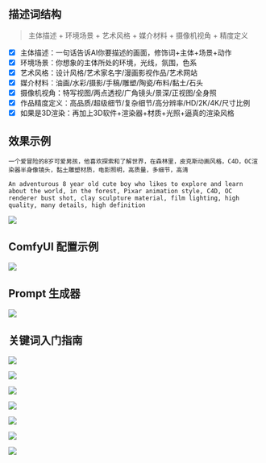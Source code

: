 ## 描述词结构

> 主体描述 + 环境场景 + 艺术风格 + 媒介材料 + 摄像机视角 + 精度定义

- [x] 主体描述：一句话告诉AI你要描述的画面，修饰词+主体+场景+动作
- [x] 环境场景：你想象的主体所处的环境，光线，氛围，色系
- [x] 艺术风格：设计风格/艺术家名字/漫画影视作品/艺术网站
- [x] 媒介材料：油画/水彩/摄影/手稿/雕塑/陶瓷/布料/黏土/石头
- [x] 摄像机视角：特写视图/两点透视/广角镜头/景深/正视图/全身照
- [x] 作品精度定义：高品质/超级细节/复杂细节/高分辨率/HD/2K/4K/尺寸比例
- [x] 如果是3D渲染：再加上3D软件+渲染器+材质+光照+逼真的渲染风格

## 效果示例

```Prompt
一个爱冒险的8岁可爱男孩，他喜欢探索和了解世界，在森林里，皮克斯动画风格，C4D，OC渲染器半身像镜头，黏土雕塑材质，电影照明，高质量，多细节，高清
```

```Prompt
An adventurous 8 year old cute boy who likes to explore and learn about the world, in the forest, Pixar animation style, C4D, OC renderer bust shot, clay sculpture material, film lighting, high quality, many details, high definition
```

![](https://ghproxy.com/https://github.com/Mr-jiangrj/Prompt/blob/main/img/Example.png)

## ComfyUI 配置示例

![](https://ghproxy.com/https://github.com/Mr-jiangrj/Prompt/blob/main/img/ComfyUI.png)

## Prompt 生成器

![](https://ghproxy.com/https://github.com/Mr-jiangrj/Prompt/blob/main/img/Prompt_Gen.png)

## 关键词入门指南

![](https://ghproxy.com/https://github.com/Mr-jiangrj/Prompt/blob/main/img/Prompt.png)

![](https://ghproxy.com/https://github.com/Mr-jiangrj/Prompt/blob/main/img/Prompt1.webp)

![](https://ghproxy.com/https://github.com/Mr-jiangrj/Prompt/blob/main/img/Prompt2.webp)

![](https://ghproxy.com/https://github.com/Mr-jiangrj/Prompt/blob/main/img/Prompt3.webp)

![](https://ghproxy.com/https://github.com/Mr-jiangrj/Prompt/blob/main/img/Prompt4.webp)

![](https://ghproxy.com/https://github.com/Mr-jiangrj/Prompt/blob/main/img/Prompt5.webp)

![](https://ghproxy.com/https://github.com/Mr-jiangrj/Prompt/blob/main/img/Prompt6.webp)

